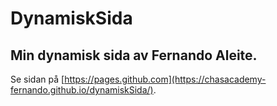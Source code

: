 # DynamiskSida
## Min dynamisk sida av Fernando Aleite.
Se sidan på [https://pages.github.com](https://chasacademy-fernando.github.io/dynamiskSida/). 
